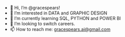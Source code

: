 - 👋 Hi, I’m @gracespears!
-  💞️ I’m interested in DATA and GRAPHIC DESIGN
- 🌱 I’m currently learning SQL, PYTHON and POWER BI
- 👀 I’m looking to switch careers.
- 📫 How to reach me: gracespears.ai@gmail.com 

<!---
gracespears/gracespears is a ✨ special ✨ repository because its `README.md` (this file) appears on your GitHub profile.
You can click the Preview link to take a look at your changes.
--->
